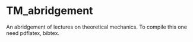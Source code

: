 # TM_abridgement
An abridgement of lectures on theoretical mechanics.
To compile this one need pdflatex, bibtex.
